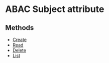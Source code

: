 # ABAC Subject attribute

## Methods
- [Create](api.authorization.subject-attr.create.html)
- [Read](api.authorization.subject-attr.read.html)
- [Delete](api.authorization.subject-attr.delete.html)
- [List](api.authorization.subject-attr.list.html)
